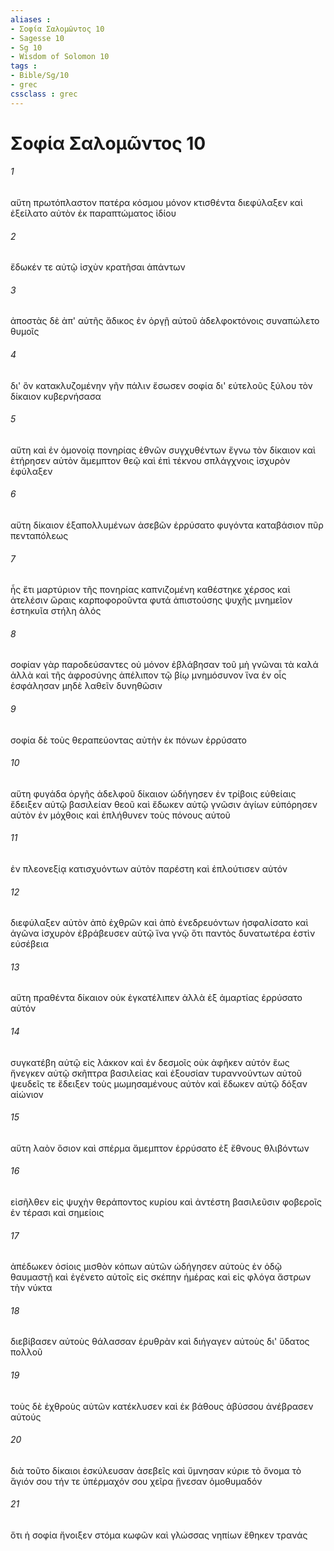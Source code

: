 ```yaml
---
aliases : 
- Σοφία Σαλoμῶντος 10
- Sagesse 10
- Sg 10
- Wisdom of Solomon 10
tags : 
- Bible/Sg/10
- grec
cssclass : grec
---
```


# Σοφία Σαλoμῶντος 10

###### 1
αὕτη πρωτόπλαστον πατέρα κόσμου μόνον κτισθέντα διεφύλαξεν καὶ ἐξείλατο αὐτὸν ἐκ παραπτώματος ἰδίου
###### 2
ἔδωκέν τε αὐτῷ ἰσχὺν κρατῆσαι ἁπάντων
###### 3
ἀποστὰς δὲ ἀπ' αὐτῆς ἄδικος ἐν ὀργῇ αὐτοῦ ἀδελφοκτόνοις συναπώλετο θυμοῖς
###### 4
δι' ὃν κατακλυζομένην γῆν πάλιν ἔσωσεν σοφία δι' εὐτελοῦς ξύλου τὸν δίκαιον κυβερνήσασα
###### 5
αὕτη καὶ ἐν ὁμονοίᾳ πονηρίας ἐθνῶν συγχυθέντων ἔγνω τὸν δίκαιον καὶ ἐτήρησεν αὐτὸν ἄμεμπτον θεῷ καὶ ἐπὶ τέκνου σπλάγχνοις ἰσχυρὸν ἐφύλαξεν
###### 6
αὕτη δίκαιον ἐξαπολλυμένων ἀσεβῶν ἐρρύσατο φυγόντα καταβάσιον πῦρ πενταπόλεως
###### 7
ἧς ἔτι μαρτύριον τῆς πονηρίας καπνιζομένη καθέστηκε χέρσος καὶ ἀτελέσιν ὥραις καρποφοροῦντα φυτά ἀπιστούσης ψυχῆς μνημεῖον ἑστηκυῖα στήλη ἁλός
###### 8
σοφίαν γὰρ παροδεύσαντες οὐ μόνον ἐβλάβησαν τοῦ μὴ γνῶναι τὰ καλά ἀλλὰ καὶ τῆς ἀφροσύνης ἀπέλιπον τῷ βίῳ μνημόσυνον ἵνα ἐν οἷς ἐσφάλησαν μηδὲ λαθεῖν δυνηθῶσιν
###### 9
σοφία δὲ τοὺς θεραπεύοντας αὐτὴν ἐκ πόνων ἐρρύσατο
###### 10
αὕτη φυγάδα ὀργῆς ἀδελφοῦ δίκαιον ὡδήγησεν ἐν τρίβοις εὐθείαις ἔδειξεν αὐτῷ βασιλείαν θεοῦ καὶ ἔδωκεν αὐτῷ γνῶσιν ἁγίων εὐπόρησεν αὐτὸν ἐν μόχθοις καὶ ἐπλήθυνεν τοὺς πόνους αὐτοῦ
###### 11
ἐν πλεονεξίᾳ κατισχυόντων αὐτὸν παρέστη καὶ ἐπλούτισεν αὐτόν
###### 12
διεφύλαξεν αὐτὸν ἀπὸ ἐχθρῶν καὶ ἀπὸ ἐνεδρευόντων ἠσφαλίσατο καὶ ἀγῶνα ἰσχυρὸν ἐβράβευσεν αὐτῷ ἵνα γνῷ ὅτι παντὸς δυνατωτέρα ἐστὶν εὐσέβεια
###### 13
αὕτη πραθέντα δίκαιον οὐκ ἐγκατέλιπεν ἀλλὰ ἐξ ἁμαρτίας ἐρρύσατο αὐτόν
###### 14
συγκατέβη αὐτῷ εἰς λάκκον καὶ ἐν δεσμοῖς οὐκ ἀφῆκεν αὐτόν ἕως ἤνεγκεν αὐτῷ σκῆπτρα βασιλείας καὶ ἐξουσίαν τυραννούντων αὐτοῦ ψευδεῖς τε ἔδειξεν τοὺς μωμησαμένους αὐτὸν καὶ ἔδωκεν αὐτῷ δόξαν αἰώνιον
###### 15
αὕτη λαὸν ὅσιον καὶ σπέρμα ἄμεμπτον ἐρρύσατο ἐξ ἔθνους θλιβόντων
###### 16
εἰσῆλθεν εἰς ψυχὴν θεράποντος κυρίου καὶ ἀντέστη βασιλεῦσιν φοβεροῖς ἐν τέρασι καὶ σημείοις
###### 17
ἀπέδωκεν ὁσίοις μισθὸν κόπων αὐτῶν ὡδήγησεν αὐτοὺς ἐν ὁδῷ θαυμαστῇ καὶ ἐγένετο αὐτοῖς εἰς σκέπην ἡμέρας καὶ εἰς φλόγα ἄστρων τὴν νύκτα
###### 18
διεβίβασεν αὐτοὺς θάλασσαν ἐρυθρὰν καὶ διήγαγεν αὐτοὺς δι' ὕδατος πολλοῦ
###### 19
τοὺς δὲ ἐχθροὺς αὐτῶν κατέκλυσεν καὶ ἐκ βάθους ἀβύσσου ἀνέβρασεν αὐτούς
###### 20
διὰ τοῦτο δίκαιοι ἐσκύλευσαν ἀσεβεῖς καὶ ὕμνησαν κύριε τὸ ὄνομα τὸ ἅγιόν σου τήν τε ὑπέρμαχόν σου χεῖρα ᾔνεσαν ὁμοθυμαδόν
###### 21
ὅτι ἡ σοφία ἤνοιξεν στόμα κωφῶν καὶ γλώσσας νηπίων ἔθηκεν τρανάς
